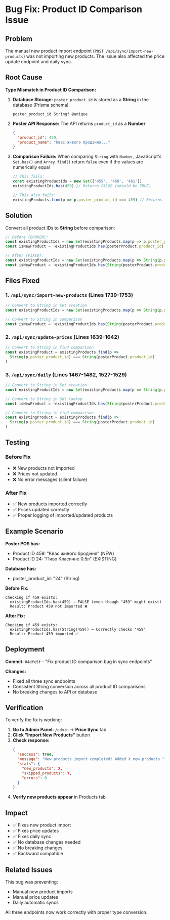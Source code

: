 # Bug Fix: Product ID Comparison Issue

## Problem

The manual new product import endpoint (`POST /api/sync/import-new-products`) was not importing new products. The issue also affected the price update endpoint and daily sync.

## Root Cause

**Type Mismatch in Product ID Comparison:**

1. **Database Storage:** `poster_product_id` is stored as a **String** in the database (Prisma schema)
   ```prisma
   poster_product_id String? @unique
   ```

2. **Poster API Response:** The API returns `product_id` as a **Number**
   ```json
   {
     "product_id": 459,
     "product_name": "Квас живого бродіння..."
   }
   ```

3. **Comparison Failure:** When comparing `String` with `Number`, JavaScript's `Set.has()` and `Array.find()` return `false` even if the values are numerically equal
   ```javascript
   // This fails:
   const existingProductIds = new Set(['459', '460', '461'])
   existingProductIds.has(459) // Returns FALSE (should be TRUE)
   
   // This also fails:
   existingProducts.find(p => p.poster_product_id === 459) // Returns undefined
   ```

## Solution

Convert all product IDs to **String** before comparison:

```javascript
// Before (BROKEN):
const existingProductIds = new Set(existingProducts.map(p => p.poster_product_id))
const isNewProduct = !existingProductIds.has(posterProduct.product_id)

// After (FIXED):
const existingProductIds = new Set(existingProducts.map(p => String(p.poster_product_id)))
const isNewProduct = !existingProductIds.has(String(posterProduct.product_id))
```

## Files Fixed

### 1. `/api/sync/import-new-products` (Lines 1739-1753)
```javascript
// Convert to String in Set creation
const existingProductIds = new Set(existingProducts.map(p => String(p.poster_product_id)))

// Convert to String in comparison
const isNewProduct = !existingProductIds.has(String(posterProduct.product_id))
```

### 2. `/api/sync/update-prices` (Lines 1639-1642)
```javascript
// Convert to String in find comparison
const existingProduct = existingProducts.find(p => 
  String(p.poster_product_id) === String(posterProduct.product_id)
)
```

### 3. `/api/sync/daily` (Lines 1467-1482, 1527-1529)
```javascript
// Convert to String in Set creation
const existingProductIds = new Set(existingProducts.map(p => String(p.poster_product_id)))

// Convert to String in Set lookup
const isNewProduct = !existingProductIds.has(String(posterProduct.product_id))

// Convert to String in find comparison
const existingProduct = existingProducts.find(p => 
  String(p.poster_product_id) === String(posterProduct.product_id)
)
```

## Testing

### Before Fix
- ❌ New products not imported
- ❌ Prices not updated
- ❌ No error messages (silent failure)

### After Fix
- ✅ New products imported correctly
- ✅ Prices updated correctly
- ✅ Proper logging of imported/updated products

## Example Scenario

**Poster POS has:**
- Product ID 459: "Квас живого бродіння" (NEW)
- Product ID 24: "Пиво Класичне 0.5л" (EXISTING)

**Database has:**
- poster_product_id: "24" (String)

**Before Fix:**
```
Checking if 459 exists: 
  existingProductIds.has(459) → FALSE (even though "459" might exist)
  Result: Product 459 not imported ❌
```

**After Fix:**
```
Checking if 459 exists:
  existingProductIds.has(String(459)) → Correctly checks "459"
  Result: Product 459 imported ✅
```

## Deployment

**Commit:** `04dfc5f` - "Fix product ID comparison bug in sync endpoints"

**Changes:**
- Fixed all three sync endpoints
- Consistent String conversion across all product ID comparisons
- No breaking changes to API or database

## Verification

To verify the fix is working:

1. **Go to Admin Panel:** `/admin` → **Price Sync** tab
2. **Click "Import New Products"** button
3. **Check response:**
   ```json
   {
     "success": true,
     "message": "New products import completed! Added X new products.",
     "stats": {
       "new_products": X,
       "skipped_products": Y,
       "errors": 0
     }
   }
   ```
4. **Verify new products appear** in Products tab

## Impact

- ✅ Fixes new product import
- ✅ Fixes price updates
- ✅ Fixes daily sync
- ✅ No database changes needed
- ✅ No breaking changes
- ✅ Backward compatible

## Related Issues

This bug was preventing:
- Manual new product imports
- Manual price updates
- Daily automatic syncs

All three endpoints now work correctly with proper type conversion.

